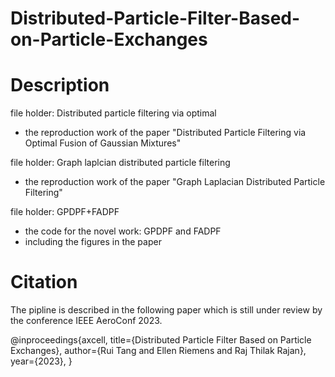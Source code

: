 # Distributed-Particle-Filter-Based-on-Particle-Exchanges


# Description

file holder: Distributed particle filtering via optimal
- the reproduction work of the paper "Distributed Particle Filtering via Optimal Fusion of Gaussian Mixtures"

file holder: Graph laplcian distributed particle filtering
- the reproduction work of the paper "Graph Laplacian Distributed Particle Filtering" 

file holder: GPDPF+FADPF
- the code for the novel work: GPDPF and FADPF
- including the figures in the paper

# Citation

The pipline is described in the following paper which is still under review by the conference IEEE AeroConf 2023.

@inproceedings{axcell,
    title={Distributed Particle Filter Based on Particle Exchanges},
    author={Rui Tang and Ellen Riemens and Raj Thilak Rajan},
    year={2023},
}
